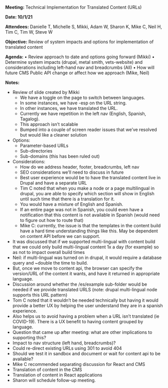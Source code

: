 **Meeting:** Technical Implementation for Translated Content (URLs) 

**Date: 10/1/21**

**Attendees:** Danielle T, Michelle S, Mikki, Adam W, Sharon K, Mike C, Neil H, Tim C, Tim W, Steve W

**Objective:** Review of system impacts and options for implementation of translated content
  
**Agenda:**
•	Review approach to date and options going forward (Mikki)
•	Determine system impacts (drupal, metal smith, vets-website) and considerations including left-hand nav and breadcrumbs (All)
•	How will future CMS Public API change or affect how we approach (Mike, Neil)

**Notes:**
- Review of slide created by Mikki
  - We have a toggle on the page to switch between languages.
  - In some instances, we have  -esp on the URL string.
  - In other instances, we have translated the URL. 
  - Currently we have repetition in the left nav (English, Spanish, Tagalog). 
  - This approach isn’t scalable
  - Bumped into a couple of screen reader issues that we’ve resolved but would like a cleaner solution 
- Options:
  -	Parameter-based URLs
  -	Sub-directories 
  -	Sub-domains (this has been ruled out)
- Considerations:
  - How do we address header, footer, breadcrumbs, left nav
  - SEO considerations we’ll need to discuss in future
  - Best user experience would be to have the translated content live in Drupal and have a separate URL
  - Tim C noted that when you make a node or a page multilingual in drupal, you are able to specify which section will show in English until such time that there is a translation for it. 
  - You would have a mixture of English and Spanish.
  -	If an entire page was not in Spanish, you could even have a notification that this content is not available in Spanish (would need to figure out how to route that)
  -	Mike C:  currently, the issue is that the templates in the content build have a hard time understanding things like this. May be dependent on content API before we can support.
-	It was discussed that if we supported multi-lingual with content build that we could only build multi-lingual content 1x a day (for example) so as not to impact overall build times
  -	Neil: if multi-lingual was turned on in drupal, it would require a database query and ~double the time to build.	
  -	But, once we move to content api, the browser can specify the version/URL of the content it wants, and have it returned in appropriate language.
-	Discussion around whether the /es/example sub-folder would be needed if we provide translated URLS (note: drupal multi-lingual node supports this URL pattern)
  -	Tom C noted that it wouldn’t be needed technically but having it would provide a better UX by helping the user understand they are in a spanish experience.
  -	Also helps us to avoid having a problem when a URL isn’t translated (ie COVID-19). There is a UX benefit to having content grouped by language.
-	Question that came up after meeting: what are other implications to supporting this?	
  -	Impact to nav structure (left hand, breadcrumbs)?
  -	Could re-direct existing URLs using 301 to avoid 404
  -	Should we test it in sandbox and document or wait for content api to be available?
-	Mike C recommended separating discussion for React and CMS 
  -	Translation of content in the CMS
  -	Translation of content in React applications
-	Sharon will schedule follow-up meeting.



